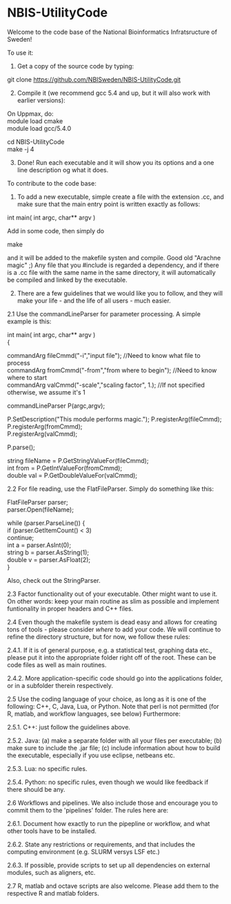 # NBIS-UtilityCode

Welcome to the code base of the National Bioinformatics Infratsructure of Sweden!

To use it:
1. Get a copy of the source code by typing:

git clone https://github.com/NBISweden/NBIS-UtilityCode.git

2. Compile it (we recommend gcc 5.4 and up, but it will also work with earlier versions):

On Uppmax, do:  
module load cmake  
module load gcc/5.4.0  

cd NBIS-UtilityCode  
make -j 4

3. Done! Run each executable and it will show you its options and a one line description og what it does.


To contribute to the code base:

1. To add a new executable, simple create a file with the extension .cc, and make sure that the main entry point is written exactly as follows:

int main( int argc, char** argv )  

Add in some code, then simply do  

make  

and it will be added to the makefile systen and compile. Good old "Arachne magic" ;)
Any file that you #include is regarded a dependency, and if there is a .cc file with the same name in the same directory, it will automatically be compiled and linked by the executable.

2. There are a few guidelines that we would like you to follow, and they will make your life - and the life of all users - much easier. 

2.1 Use the commandLineParser for parameter processing. A simple example is this:

int main( int argc, char** argv )  
{  

  commandArg<string> fileCmmd("-i","input file"); //Need to know what file to process  
  commandArg<int> fromCmmd("-from","from where to begin"); //Need to know where to start  
  commandArg<double> valCmmd("-scale","scaling factor", 1.); //If not specified otherwise, we assume it's 1  
  
  commandLineParser P(argc,argv);  
    
  P.SetDescription("This module performs magic."); 
  P.registerArg(fileCmmd);  
  P.registerArg(fromCmmd);  
  P.registerArg(valCmmd);  
   
  P.parse();  
  
  string fileName = P.GetStringValueFor(fileCmmd);  
  int from = P.GetIntValueFor(fromCmmd);  
  double val = P.GetDoubleValueFor(valCmmd);  
 
2.2 For file reading, use the FlatFileParser. Simply do something like this:

  FlatFileParser parser;  
  parser.Open(fileName);  

  while (parser.ParseLine()) {  
    if (parser.GetItemCount() < 3)  
      continue;  
    int a = parser.AsInt(0);  
    string b = parser.AsString(1);  
    double v = parser.AsFloat(2);  
  }  

Also, check out the StringParser.


2.3 Factor functionality out of your executable. Other might want to use it. On other words: keep your main routine as slim as possible and implement funtionality in proper headers and C++ files.

2.4 Even though the makefile system is dead easy and allows for creating tons of tools - please consider *where* to add your code.
We will continue to refine the directory structure, but for now, we follow these rules:

2.4.1. If it is of general purpose, e.g. a statistical test, graphing data etc., please put it into the appropriate folder right off of the root. These can be code files as well as main routines.

2.4.2. More application-specific code should go into the applications folder, or in a subfolder therein respectively. 


2.5 Use the coding language of your choice, as long as it is one of the following: C++, C, Java, Lua, or Python. Note that perl is not permitted (for R, matlab, and workflow languages, see below) Furthermore:

2.5.1. C++: just follow the guidelines above.

2.5.2. Java: (a) make a separate folder with all your files per executable; (b) make sure to include the .jar file; (c) include information about how to build the executable, especially if you use eclipse, netbeans etc.

2.5.3. Lua: no specific rules.

2.5.4. Python: no specific rules, even though we would like feedback if there should be any.


2.6 Workflows and pipelines. We also include those and encourage you to commit them to the 'pipelines' folder. The rules here are:

2.6.1. Document how exactly to run the pipepline or workflow, and what other tools have to be installed. 

2.6.2. State any restrictions or requirements, and that includes the computing environment (e.g. SLURM versys LSF etc.)

2.6.3. If possible, provide scripts to set up all dependencies on external modules, such as aligners, etc.


2.7 R, matlab and octave scripts are also welcome. Please add them to the respective R and matlab folders.



